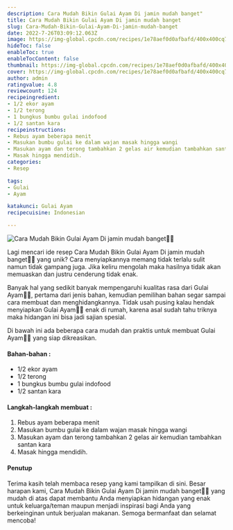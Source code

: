 ```yaml
---
description: Cara Mudah Bikin Gulai Ayam Di jamin mudah banget"
title: Cara Mudah Bikin Gulai Ayam Di jamin mudah banget
slug: Cara-Mudah-Bikin-Gulai-Ayam-Di-jamin-mudah-banget
date: 2022-7-26T03:09:12.063Z
image: https://img-global.cpcdn.com/recipes/1e78aef0d0afbafd/400x400cq70/photo.jpg
hideToc: false
enableToc: true
enableTocContent: false
thumbnail: https://img-global.cpcdn.com/recipes/1e78aef0d0afbafd/400x400cq70/photo.jpg
cover: https://img-global.cpcdn.com/recipes/1e78aef0d0afbafd/400x400cq70/photo.jpg
author: admin
ratingvalue: 4.8
reviewcount: 124
recipeingredient:
- 1/2 ekor ayam
- 1/2 terong
- 1 bungkus bumbu gulai indofood
- 1/2 santan kara
recipeinstructions:
- Rebus ayam beberapa menit
- Masukan bumbu gulai ke dalam wajan masak hingga wangi
- Masukan ayam dan terong tambahkan 2 gelas air kemudian tambahkan santan kara
- Masak hingga mendidih.
categories:
- Resep

tags:
- Gulai
- Ayam

katakunci: Gulai Ayam
recipecuisine: Indonesian

---
```


![Cara Mudah Bikin Gulai Ayam Di jamin mudah banget👩‍🍳](https://img-global.cpcdn.com/recipes/1e78aef0d0afbafd/400x400cq70/photo.jpg)

Lagi mencari ide resep Cara Mudah Bikin Gulai Ayam Di jamin mudah banget👩‍🍳 yang unik? Cara menyiapkannya memang tidak terlalu sulit namun tidak gampang juga. Jika keliru mengolah maka hasilnya tidak akan memuaskan dan justru cenderung tidak enak.

Banyak hal yang sedikit banyak mempengaruhi kualitas rasa dari Gulai Ayam👩‍🍳, pertama dari jenis bahan, kemudian pemilihan bahan segar sampai cara membuat dan menghidangkannya. Tidak usah pusing kalau hendak menyiapkan Gulai Ayam👩‍🍳 enak di rumah, karena asal sudah tahu triknya maka hidangan ini bisa jadi sajian spesial.

Di bawah ini ada beberapa cara mudah dan praktis untuk membuat Gulai Ayam👩‍🍳 yang siap dikreasikan.

<!--inarticleads1-->

#### Bahan-bahan :

- 1/2 ekor ayam
- 1/2 terong
- 1 bungkus bumbu gulai indofood
- 1/2 santan kara

<!--inarticleads2-->

#### Langkah-langkah membuat :

1. Rebus ayam beberapa menit
1. Masukan bumbu gulai ke dalam wajan masak hingga wangi
1. Masukan ayam dan terong tambahkan 2 gelas air kemudian tambahkan santan kara
1. Masak hingga mendidih.

#### Penutup

Terima kasih telah membaca resep yang kami tampilkan di sini. Besar harapan kami, Cara Mudah Bikin Gulai Ayam Di jamin mudah banget👩‍🍳 yang mudah di atas dapat membantu Anda menyiapkan hidangan yang enak untuk keluarga/teman maupun menjadi inspirasi bagi Anda yang berkeinginan untuk berjualan makanan. Semoga bermanfaat dan selamat mencoba!